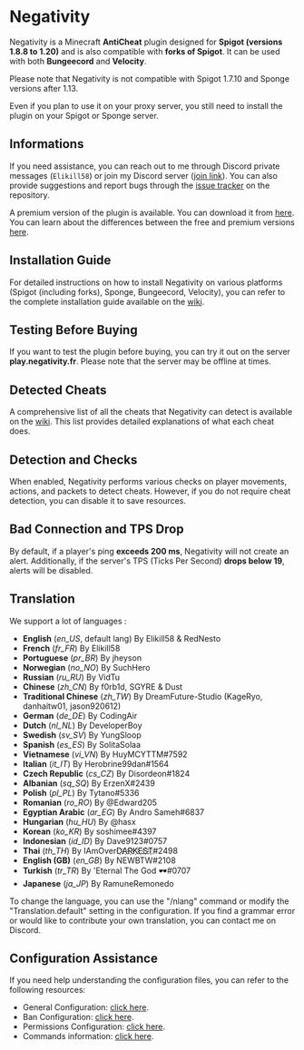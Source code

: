 # Negativity

Negativity is a Minecraft **AntiCheat** plugin designed for **Spigot (versions 1.8.8 to 1.20)** and is also compatible with **forks of Spigot**. It can be used with both **Bungeecord** and **Velocity**.

Please note that Negativity is not compatible with Spigot 1.7.10 and Sponge versions after 1.13.

Even if you plan to use it on your proxy server, you still need to install the plugin on your Spigot or Sponge server.

## Informations

If you need assistance, you can reach out to me through Discord private messages (`Elikill58`) or join my Discord server ([join link](https://discord.gg/KHRVTX2)).
You can also provide suggestions and report bugs through the [issue tracker](https://github.com/Elikill58/Negativity/issues) on the repository.

A premium version of the plugin is available. You can download it from [here](https://www.spigotmc.org/resources/86874/). You can learn about the differences between the free and premium versions [here](https://github.com/Elikill58/Negativity/wiki/V1-and-V2-:-Description,-differencies-and-explainations).

## Installation Guide

For detailed instructions on how to install Negativity on various platforms (Spigot (including forks), Sponge, Bungeecord, Velocity), you can refer to the complete installation guide available on the [wiki](https://github.com/Elikill58/Negativity/wiki/Installation).

## Testing Before Buying

If you want to test the plugin before buying, you can try it out on the server **play.negativity.fr**. Please note that the server may be offline at times.

## Detected Cheats

A comprehensive list of all the cheats that Negativity can detect is available on the [wiki](https://github.com/Elikill58/Negativity/wiki/Cheat). This list provides detailed explanations of what each cheat does.

## Detection and Checks

When enabled, Negativity performs various checks on player movements, actions, and packets to detect cheats. However, if you do not require cheat detection, you can disable it to save resources.

## Bad Connection and TPS Drop
By default, if a player's ping **exceeds 200 ms**, Negativity will not create an alert. Additionally, if the server's TPS (Ticks Per Second) **drops below 19**, alerts will be disabled.

## Translation

We support a lot of languages :
- **English** (*en_US*, default lang) By Elikill58 & RedNesto
- **French** (*fr_FR*) By Elikill58
- **Portuguese** (*pr_BR*) By jheyson
- **Norwegian** (*no_NO*) By SuchHero
- **Russian** (*ru_RU*) By VidTu
- **Chinese** (*zh_CN*) By f0rb1d, SGYRE & Dust
- **Traditional Chinese** (*zh_TW*) By DreamFuture-Studio (KageRyo, danhaitw01, jason920612)
- **German** (*de_DE*) By CodingAir
- **Dutch** (*nl_NL*) By DeveloperBoy
- **Swedish** (*sv_SV*) By YungSloop
- **Spanish** (*es_ES*) By SolitaSolaa
- **Vietnamese** (*vi_VN*) By HuyMCYTTM#7592
- **Italian** (*it_IT*) By Herobrine99dan#1564
- **Czech Republic** (*cs_CZ*) By Disordeon#1824
- **Albanian** (*sq_SQ*) By ErzenX#2439
- **Polish** (*pl_PL*) By Tytano#5336
- **Romanian** (*ro_RO*) By @Edward205
- **Egyptian Arabic** (*ar_EG*) By Andro Sameh#6837
- **Hungarian** (*hu_HU*) By @hasx
- **Korean** (*ko_KR*) By soshimee#4397
- **Indonesian** (*id_ID*) By Dave9123#0757
- **Thai** (*th_TH*) By IAmOverD҉A҉R҉K҉E҈S҉T҉#2498
- **English (GB)** (*en_GB*) By NEWBTW#2108
- **Turkish** (*tr_TR*) By 'Eternal The God 🕶#0707
- **Japanese** (*ja_JP*) By RamuneRemonedo

To change the language, you can use the "/nlang" command or modify the "Translation.default" setting in the configuration. If you find a grammar error or would like to contribute your own translation, you can contact me on Discord.

## Configuration Assistance
If you need help understanding the configuration files, you can refer to the following resources:
- General Configuration: [click here](https://github.com/Elikill58/Negativity/wiki/Configurations).
- Ban Configuration: [click here](https://github.com/Elikill58/Negativity/wiki/Bans).
- Permissions Configuration: [click here](https://github.com/Elikill58/Negativity/wiki/Permissions).
- Commands information: [click here](https://github.com/Elikill58/Negativity/wiki/Commands).
